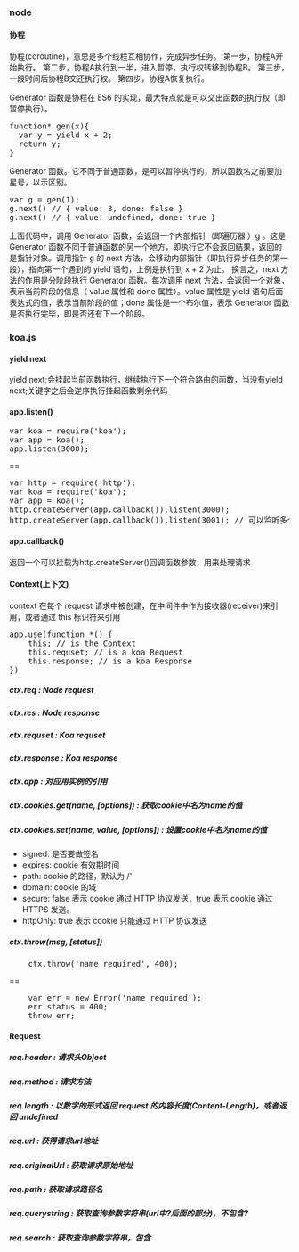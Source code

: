 ### node

#### 协程
协程(coroutine)，意思是多个线程互相协作，完成异步任务。
第一步，协程A开始执行。
第二步，协程A执行到一半，进入暂停，执行权转移到协程B。
第三步，一段时间后协程B交还执行权。
第四步，协程A恢复执行。

Generator 函数是协程在 ES6 的实现，最大特点就是可以交出函数的执行权（即暂停执行）。
<pre>
function* gen(x){
  var y = yield x + 2;
  return y;
}
</pre>
Generator 函数。它不同于普通函数，是可以暂停执行的，所以函数名之前要加星号，以示区别。
<pre>
var g = gen(1);
g.next() // { value: 3, done: false }
g.next() // { value: undefined, done: true }
</pre>
上面代码中，调用 Generator 函数，会返回一个内部指针（即遍历器 ）g 。这是 Generator 函数不同于普通函数的另一个地方，即执行它不会返回结果，返回的是指针对象。调用指针 g 的 next 方法，会移动内部指针（即执行异步任务的第一段），指向第一个遇到的 yield 语句，上例是执行到 x + 2 为止。
换言之，next 方法的作用是分阶段执行 Generator 函数。每次调用 next 方法，会返回一个对象，表示当前阶段的信息（ value 属性和 done 属性）。value 属性是 yield 语句后面表达式的值，表示当前阶段的值；done 属性是一个布尔值，表示 Generator 函数是否执行完毕，即是否还有下一个阶段。

### koa.js

#### yield next
yield next;会挂起当前函数执行，继续执行下一个符合路由的函数，当没有yield next;关键字之后会逆序执行挂起函数剩余代码

#### app.listen()
<pre>
var koa = require('koa');
var app = koa();
app.listen(3000);
</pre>
==
<pre>
var http = require('http');
var koa = require('koa');
var app = koa();
http.createServer(app.callback()).listen(3000);
http.createServer(app.callback()).listen(3001); // 可以监听多个端口
</pre>

#### app.callback()
返回一个可以挂载为http.createServer()回调函数参数，用来处理请求

#### Context(上下文)
context 在每个 request 请求中被创建，在中间件中作为接收器(receiver)来引用，或者通过 this 标识符来引用
<pre>
app.use(function *() {
    this; // is the Context
    this.requset; // is a koa Request
    this.response; // is a koa Response
})
</pre>
##### ctx.req : Node request
##### ctx.res : Node response 
##### ctx.requset : Koa requset
##### ctx.response : Koa response
##### ctx.app : 对应用实例的引用
##### ctx.cookies.get(name, [options]) : 获取cookie中名为name的值
##### ctx.cookies.set(name, value, [options]) : 设置cookie中名为name的值  
+ signed: 是否要做签名  
+ expires: cookie 有效期时间
+ path: cookie 的路径，默认为 /'
+ domain: cookie 的域
+ secure: false 表示 cookie 通过 HTTP 协议发送，true 表示 cookie 通过 HTTPS 发送。
+ httpOnly: true 表示 cookie 只能通过 HTTP 协议发送

##### ctx.throw(msg, [status])
<pre>
    ctx.throw('name required', 400);
</pre>
==
<pre>
    var err = new Error('name required');
    err.status = 400;
    throw err;
</pre>

#### Request
##### req.header : 请求头Object
##### req.method : 请求方法
##### req.length : 以数字的形式返回 request 的内容长度(Content-Length)，或者返回 undefined
##### req.url : 获得请求url地址
##### req.originalUrl : 获取请求原始地址
##### req.path : 获取请求路径名
##### req.querystring : 获取查询参数字符串(url中?后面的部分)，不包含?
##### req.search : 获取查询参数字符串，包含


